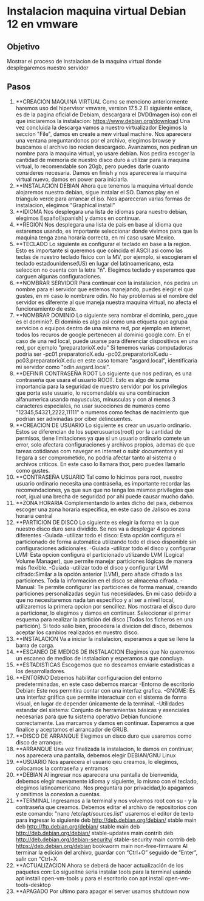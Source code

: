 # Instalacion maquina virtual Debian 12 en vmware

## Objetivo
Mostrar el proceso de instalacion de la maquina virtual donde desplegaremos nuestro servidor

## Pasos
1. **CREACION MAQUINA VIRTUAL
Como se menciono anteriormente haremos uso del hipervisor vmware, version 17.5.2
El siguiente enlace, es de la pagina oficial de Debiam, descargara el DVD(Imagen iso) con el que iniciaremos la instalacion:
https://www.debian.org/download
Una vez concluida la descarga vamos a nuestro virtualizador
Elegimos la seccion "File", damos en create a new virtual machine.
Nos aparecera una ventana preguntandonos por el archivo, elegimos browse y buscamos el archivo iso recien descargado.
Avanzamos, nos pediran un nombre para la maquina virtual, yo usare debian.
Nos pedira escoger la cantidad de memoria de nuestro disco duro a utilizar para la maquina virtual, lo recomendable son 20gb, pero puedes darle cuanto 
consideres necesaria.
Damos en finish y nos aparecerea la maquina virtual nuevo, damos en power para iniciarla.
2. **INSTALACION DEBIAN
Ahora que tenemos la maquina virtual donde alojaremos nuestro debian, sigue instalar el SO.
Damos play en el triangulo verde para arrancar el iso.
Nos apareceran varias formas de instalacion, elegimos "Graphical install"
3. **IDIOMA
Nos desplegara una lista de idiomas para nuestro debian, elegimos Español[spanish] y damos en continuar.
4. **REGION
Nos desplegara una lista de pais en base al idioma que estaremos usando, es importante seleccionar donde vivimos para que la maquina tenga zona horaria 
correcta, en mi caso usare Mexico.
5. **TECLADO
Lo siguiente es configurar el teclado en base a la region. Esto es importante si queremos que coincida el ASCII asi como las teclas de nuestro teclado
fisico con la MV, por ejemplo, si escogieram el teclado estadounidense(US) en lugar del latinoamericano, esta seleccion no cuenta con la letra "ñ".
Elegimos teclado y esperamos que carguen algunas configuraciones.
6. **NOMBRAR SERVIDOR
Para continuar con la instalacion, nos pedira un nombre para el servidor que estemos manejando, puedes elegir el que gustes, en mi caso lo nombrare odin.
No hay problemas si el nombre del servidor es diferente al que maneja nuestra maquina virtual, no afecta el funcionamiento de este.
7. **NOMBRAR DOMINIO
Lo siguiente sera nombrar el dominio, pero,¿que es el dominio?.
El dominio es algo asi como una etiqueta que agrupa servicios o equipos dentro de una misma red, por ejemplo en internet, todos los recuros de google
pertenecen al dominio google.com.
En el caso de una red local, puede usarse para diferenciar dispositivos en una red, por ejemplo "preparatorioX.edu"
Si tenemos varias computadoras podria ser 
-pc01.preparatorioX.edu
-pc02.preparatorioX.edu
-pc03.preparatorioX.edu
en este caso tomare "asgard.local", identificaria mi servidor como "odin.asgard.local".
8. **DEFINIR CONTRASEÑA ROOT
Lo siguiente que nos pediran, es una contraseña que usara el usuario ROOT.
Esto es algo de suma importancia para la seguridad de nuestro servidor por los privilegios que porta este usuario, lo recomendable es una combinacion
alfanumerica usando mayusculas, minusculas y con al menos 3 caracteres especiales, no usar suceciones de numeros como "12345,54321,2222,11111" o numeros como fechas de nacimiento que
podrian ser adivinadas por ciber delincuentes.
9. **CREACION DE USUARIO
Lo siguiente es crear un usuario ordinario. Estos se diferencian de los superusuarios(root) por la cantidad de permisos, tiene limitaciones ya que si un
usuario ordinario comete un error, solo afectara configuraciones y archivos propios, ademas de que tareas cotidianas com navegar en internet o subir documentos
y si llegara a ser comprometido, no podria afectar tanto al sistema o archivos criticos.
En este caso lo llamara thor, pero puedes llamarlo como gustes.
10. **CONTRASEÑA USUARIO
Tal como lo hicimos para root, nuestro usuario ordinario necesita una contraseña, es importante recordar las recomendaciones, ya que aun que no tenga los mismos
privilegios que root, igual una brecha de seguridad por ahi puede causar mucho daño.
11. **ZONA HORARIA
Complementando lo antes dicho del pais, debemos escoger una zona horaria especifica, en este caso de Jalisco es zona horaria central
12. **PARTICION DE DISCO
Lo siguiente es elegir la forma en la que nuestro disco duro sera dividido.
Se nos va a desplegar 4 opciones diferentes
-Guiada -utilizar todo el disco: Esta opción configura el particionado de forma automática utilizando todo el disco disponible sin configuraciones adicionales.
-Guiada -utilizar todo el disco y configurar LVM: Esta opcion configura el particionado utilizando LVM (Logical Volume Manager), que permite manejar 
particiones lógicas de manera más flexible.
-Guiada -utilizar todo el disco y configurar LVM cifrado:Similar a la opción anterior (LVM), pero añade cifrado a las particiones. Toda la información en el 
disco se almacena cifrada.
-Manual: Te permite configurar las particiones de forma manual, creando particiones personalizadas según tus necesidades.
En mi caso debido a que no necesitaremos nada tan especifico y al ser a nivel local, utilizaremos la primera opcion por sencillez.
Nos mostrara el disco duro a particionar, lo elegimos y damos en continuar.
Seleccionar el primer esquema para realizar la partición del disco [Todos los
ficheros en una partición].
Si todo salio bien, procedera la divicion del disco, debemos aceptar los cambios realizados en nuestro disco.
13. **INSTALACION 
Va a iniciar la instalacion, esperamos a que se llene la barra de carga.
14. **ESCANEO DE MEDIOS DE INSTALACION 
Elegimos que No queremos un escaneo de medios de instalacion y esperamos a que concluya.
15. **ESTADISTICAS
Escogemos que no deseamos enviarle estadisticas a los desarrolladores.
16. **ENTORNO
Debemos habilitar configuracion del entorno predeterminadas, en este caso debemos marcar
-Entorno de escritorio Debian: Este nos permitira contar con una interfaz grafica.
-GNOME: Es una interfaz gráfica que permite interactuar con el sistema de forma visual, en lugar de depender únicamente de la terminal.
-Utilidades estandar del sistema: Conjunto de herramientas básicas y esenciales necesarias para que tu sistema operativo Debian funcione correctamente.
Las marcamos y damos en continuar.
Esperamos a que finalice y aceptamos el arrancador de GRUB.
17. **DISCO DE ARRANQUE
Elegimos un disco duro que usaremos como disco de arranque.
18. **ARRANQUE
Una vez finalizada la instalacion, le damos en continuar, nos aparecera una pantalla, debemos elegir DEBIAN/GNU Linux
19. **USUARIO 
Nos aparecera el usuario qeu creamos, lo elegimos, colocamos la contraseña y entramos
20. **DEBIAN
Al ingresar nos aparecera una pantalla de bienvenida, debemos elegir nuevamente idioma y siguiente, lo mismo con el teclado, elegimos latinoamericano.
Nos preguntara por privacidad,lo apagamos y omitimos la conexion a cuentas.
21. **TERMINAL
Ingresamos a la terminal y nos volvemos root con su - y la contraseña que creamos.
Debemos editar el archivo de repositorios con este comando: "nano /etc/apt/sources.list" usaremos el editor de texto para ingresar lo siguiente
deb http://deb.debian.org/debian/ stable main
deb http://ftp.debian.org/debian/ stable main
deb http://deb.debian.org/debian/ stable-updates main contrib
deb http://deb.debian.org/debian-security/ stable-security main contrib
deb https://deb.debian.org/debian bookworm main non-free-firmware
Al terminar la edición del archivo, guardar con “Ctrl+O” seguido de “Enter”, salir
con “Ctrl+X
22. **ACTUALIZACION
Ahora se deberá de hacer actualización de los paquetes con: 
Lo sigueitne seria instalar tools para la terminal usando apt install open-vm-tools
y para el escritorio con apt install open-vm-tools-desktop
23. **APAGADO
Por ultimo para apagar el server usamos shutdown now





